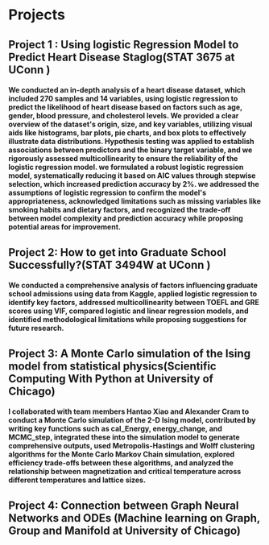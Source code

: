 # Projects

## Project 1 : Using logistic Regression Model to Predict Heart Disease Staglog(STAT 3675 at UConn )
#### We conducted an in-depth analysis of a heart disease dataset, which included 270 samples and 14 variables, using logistic regression to predict the likelihood of heart disease based on factors such as age, gender, blood pressure, and cholesterol levels. We provided a clear overview of the dataset's origin, size, and key variables, utilizing visual aids like histograms, bar plots, pie charts, and box plots to effectively illustrate data distributions. Hypothesis testing was applied to establish associations between predictors and the binary target variable, and we rigorously assessed multicollinearity to ensure the reliability of the logistic regression model. we formulated a robust logistic regression model, systematically reducing it based on AIC values through stepwise selection, which increased prediction accuracy by 2%. we addressed the assumptions of logistic regression to confirm the model's appropriateness, acknowledged limitations such as missing variables like smoking habits and dietary factors, and recognized the trade-off between model complexity and prediction accuracy while proposing potential areas for improvement.

## Project 2: How to get into Graduate School Successfully?(STAT 3494W at UConn )
#### We conducted a comprehensive analysis of factors influencing graduate school admissions using data from Kaggle, applied logistic regression to identify key factors, addressed multicollinearity between TOEFL and GRE scores using VIF, compared logistic and linear regression models, and identified methodological limitations while proposing suggestions for future research.


## Project 3: A Monte Carlo simulation of the Ising model from statistical physics(Scientific Computing With Python at University of Chicago) 

#### I collaborated with team members Hantao Xiao and Alexander Cram to conduct a Monte Carlo simulation of the 2-D Ising model, contributed by writing key functions such as cal_Energy, energy_change, and MCMC_step, integrated these into the simulation model to generate comprehensive outputs, used Metropolis-Hastings and Wolff clustering algorithms for the Monte Carlo Markov Chain simulation, explored efficiency trade-offs between these algorithms, and analyzed the relationship between magnetization and critical temperature across different temperatures and lattice sizes.

## Project 4: Connection between Graph Neural Networks and ODEs (Machine learning on Graph, Group and Manifold at University of Chicago)
